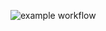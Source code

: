 ![example workflow](https://github.com/KULeuven-Diepenbeek/opdrachten-deel-1-2425-CTRL-Florian/actions/workflows/gradle.yml/badge.svg)


<!-- <details>
    <summary> Opgelost met "git rebase -i (id)" </summary>
        <p> Gedurende de opdrachten waren er wat problemen met java. Hierdoor staan er in de commits, startend vanaf opdracht 5, in de files "gradle.properties" en "./gradle/wrapper/gradle-wrapper.properties" (telkens relatief path vanuit de root van de gradle projecten) een lijn code die specifieert welke versie van de jdk wordt gebruikt. Dit is normaal gezien versie 17. Indien u deze versie niet heeft geïnstalleerd zal de code hoogstwaarschijnlijk fouten geven. Oplossingen zijn: </p> <br>
        <p>- volgende regel code in beide bestanden in beide gradle projecten weg te halen: "org.gradle.java.home=/usr/lib/jvm/java-17-openjdk-amd64"</P><br>
        <p>- jdk-17 te installeren.</p><br><br>
        <p>In deze laatste push is het oorspronkelijke probleem met java opgelost en de bovenstaande vermelde regel code die dit probleem veroorzaakt al verwijderd. Ik probeer momenteel zelf de regel code uit vorige commits te halen zonder opnieuw te moeten werken vanaf opdracht 5. </p>
</details> -->